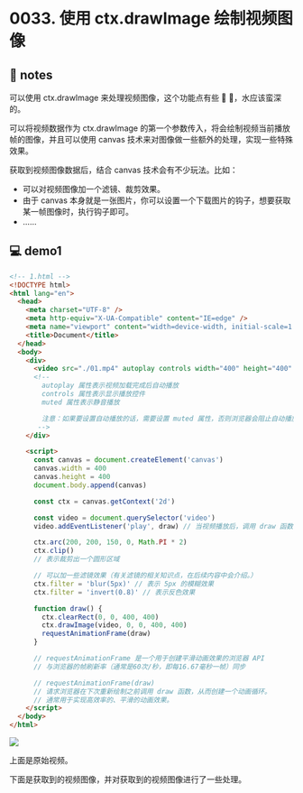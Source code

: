 # 0033. 使用 ctx.drawImage 绘制视频图像

## 📝 notes

可以使用 ctx.drawImage 来处理视频图像，这个功能点有些 🐂 🍺，水应该蛮深的。

可以将视频数据作为 ctx.drawImage 的第一个参数传入，将会绘制视频当前播放帧的图像，并且可以使用 canvas 技术来对图像做一些额外的处理，实现一些特殊效果。

获取到视频图像数据后，结合 canvas 技术会有不少玩法。比如：
- 可以对视频图像加一个滤镜、裁剪效果。
- 由于 canvas 本身就是一张图片，你可以设置一个下载图片的钩子，想要获取某一帧图像时，执行钩子即可。
- ……

## 💻 demo1

```html
<!-- 1.html -->
<!DOCTYPE html>
<html lang="en">
  <head>
    <meta charset="UTF-8" />
    <meta http-equiv="X-UA-Compatible" content="IE=edge" />
    <meta name="viewport" content="width=device-width, initial-scale=1.0" />
    <title>Document</title>
  </head>
  <body>
    <div>
      <video src="./01.mp4" autoplay controls width="400" height="400" muted></video>
      <!--
        autoplay 属性表示视频加载完成后自动播放
        controls 属性表示显示播放控件
        muted 属性表示静音播放

        注意：如果要设置自动播放的话，需要设置 muted 属性，否则浏览器会阻止自动播放。
       -->
    </div>

    <script>
      const canvas = document.createElement('canvas')
      canvas.width = 400
      canvas.height = 400
      document.body.append(canvas)

      const ctx = canvas.getContext('2d')

      const video = document.querySelector('video')
      video.addEventListener('play', draw) // 当视频播放后，调用 draw 函数

      ctx.arc(200, 200, 150, 0, Math.PI * 2)
      ctx.clip()
      // 表示裁剪出一个圆形区域

      // 可以加一些滤镜效果（有关滤镜的相关知识点，在后续内容中会介绍。）
      ctx.filter = 'blur(5px)' // 表示 5px 的模糊效果
      ctx.filter = 'invert(0.8)' // 表示反色效果

      function draw() {
        ctx.clearRect(0, 0, 400, 400)
        ctx.drawImage(video, 0, 0, 400, 400)
        requestAnimationFrame(draw)
      }

      // requestAnimationFrame 是一个用于创建平滑动画效果的浏览器 API
      // 与浏览器的帧刷新率（通常是60次/秒，即每16.67毫秒一帧）同步

      // requestAnimationFrame(draw)
      // 请求浏览器在下次重新绘制之前调用 draw 函数，从而创建一个动画循环。
      // 通常用于实现高效率的、平滑的动画效果。
    </script>
  </body>
</html>
```

![](md-imgs/使用%20ctx.drawImage%20绘制视频图像.gif)

上面是原始视频。

下面是获取到的视频图像，并对获取到的视频图像进行了一些处理。
